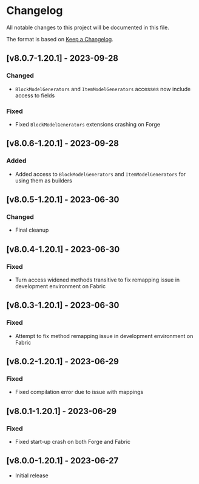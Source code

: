 # Changelog
All notable changes to this project will be documented in this file.

The format is based on [Keep a Changelog].

## [v8.0.7-1.20.1] - 2023-09-28
### Changed
- `BlockModelGenerators` and `ItemModelGenerators` accesses now include access to fields
### Fixed
- Fixed `BlockModelGenerators` extensions crashing on Forge

## [v8.0.6-1.20.1] - 2023-09-28
### Added
- Added access to `BlockModelGenerators` and `ItemModelGenerators` for using them as builders

## [v8.0.5-1.20.1] - 2023-06-30
### Changed
- Final cleanup

## [v8.0.4-1.20.1] - 2023-06-30
### Fixed
- Turn access widened methods transitive to fix remapping issue in development environment on Fabric

## [v8.0.3-1.20.1] - 2023-06-30
### Fixed
- Attempt to fix method remapping issue in development environment on Fabric

## [v8.0.2-1.20.1] - 2023-06-29
### Fixed
- Fixed compilation error due to issue with mappings

## [v8.0.1-1.20.1] - 2023-06-29
### Fixed
- Fixed start-up crash on both Forge and Fabric

## [v8.0.0-1.20.1] - 2023-06-27
- Initial release

[Keep a Changelog]: https://keepachangelog.com/en/1.0.0/
